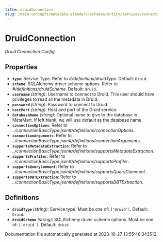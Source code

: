 ```yaml
---
title: druidConnection
slug: /main-concepts/metadata-standard/schemas/entity/services/connections/database/druidconnection
---
```


# DruidConnection

*Druid Connection Config*

## Properties

- **`type`**: Service Type. Refer to *#/definitions/druidType*. Default: `Druid`.
- **`scheme`**: SQLAlchemy driver scheme options. Refer to *#/definitions/druidScheme*. Default: `druid`.
- **`username`** *(string)*: Username to connect to Druid. This user should have privileges to read all the metadata in Druid.
- **`password`** *(string)*: Password to connect to Druid.
- **`hostPort`** *(string)*: Host and port of the Druid service.
- **`databaseName`** *(string)*: Optional name to give to the database in MetaMart. If left blank, we will use default as the database name.
- **`connectionOptions`**: Refer to *../connectionBasicType.json#/definitions/connectionOptions*.
- **`connectionArguments`**: Refer to *../connectionBasicType.json#/definitions/connectionArguments*.
- **`supportsMetadataExtraction`**: Refer to *../connectionBasicType.json#/definitions/supportsMetadataExtraction*.
- **`supportsProfiler`**: Refer to *../connectionBasicType.json#/definitions/supportsProfiler*.
- **`supportsQueryComment`**: Refer to *../connectionBasicType.json#/definitions/supportsQueryComment*.
- **`supportsDBTExtraction`**: Refer to *../connectionBasicType.json#/definitions/supportsDBTExtraction*.
## Definitions

- **`druidType`** *(string)*: Service type. Must be one of: `['Druid']`. Default: `Druid`.
- **`druidScheme`** *(string)*: SQLAlchemy driver scheme options. Must be one of: `['druid']`. Default: `druid`.


Documentation file automatically generated at 2023-10-27 13:55:46.343512.

